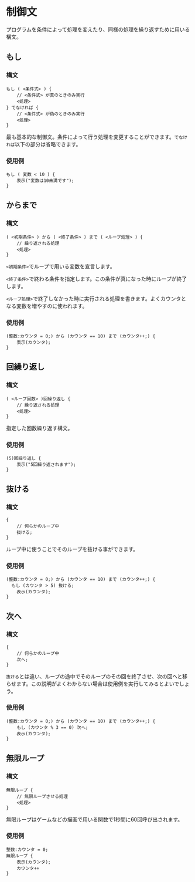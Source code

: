 # 制御文

プログラムを条件によって処理を変えたり、同様の処理を繰り返すために用いる構文。

## もし

### 構文

```
もし ( <条件式> ) {
	// <条件式> が真のときのみ実行
	<処理>
} でなければ {
	// <条件式> が偽のときのみ実行
	<処理>
}
```

最も基本的な制御文。条件によって行う処理を変更することができます。`でなければ`以下の部分は省略できます。

### 使用例

```
もし ( 変数 < 10 ) {
	表示("変数は10未満です");
}
```

## からまで

### 構文

```
( <初期条件> ) から ( <終了条件> ) まで ( <ループ処理> ) {
	// 繰り返される処理
	<処理>
}
```

`<初期条件>`でループで用いる変数を宣言します。

`<終了条件>`で終わる条件を指定します。この条件が真になった時にループが終了します。

`<ループ処理>`で終了しなかった時に実行される処理を書きます。よくカウンタとなる変数を増やすのに使われます。

### 使用例

```
(整数:カウンタ = 0;) から (カウンタ == 10) まで (カウンタ++;) {
	表示(カウンタ);
}
```

## 回繰り返し

### 構文

```
( <ループ回数> )回繰り返し {
	// 繰り返される処理
	<処理>
}
```

指定した回数繰り返す構文。

### 使用例

```
(5)回繰り返し {
	表示("5回繰り返されます");
}
```

## 抜ける

### 構文

```
{
	// 何らかのループ中
	抜ける;
}
```

ループ中に使うことでそのループを抜ける事ができます。

### 使用例

```
(整数:カウンタ = 0;) から (カウンタ == 10) まで (カウンタ++;) {
  もし (カウンタ > 5) 抜ける;
	表示(カウンタ);
}
```

## 次へ

### 構文

```
{
	// 何らかのループ中
	次へ;
}
```

`抜ける`とは違い、ループの途中でそのループのその回を終了させ、次の回へと移らせます。この説明がよくわからない場合は使用例を実行してみるとよいでしょう。

### 使用例

```
(整数:カウンタ = 0;) から (カウンタ == 10) まで (カウンタ++;) {
	もし (カウンタ % 3 == 0) 次へ;
	表示(カウンタ);
}
```

## 無限ループ

### 構文

```
無限ループ {
	// 無限ループさせる処理
	<処理>
}
```

無限ループはゲームなどの描画で用いる関数で1秒間に60回呼び出されます。

### 使用例

```
整数:カウンタ = 0;
無限ループ {
	表示(カウンタ);
	カウンタ++
}
```
